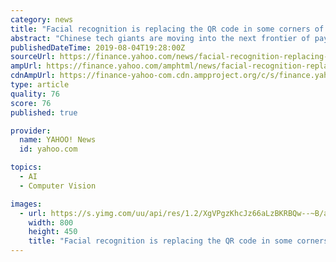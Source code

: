 ```yaml
---
category: news
title: "Facial recognition is replacing the QR code in some corners of China"
abstract: "Chinese tech giants are moving into the next frontier of payments processing: your face. As per a report by South China Morning Post, merchants across cities in China have begun using payment ..."
publishedDateTime: 2019-08-04T19:28:00Z
sourceUrl: https://finance.yahoo.com/news/facial-recognition-replacing-qr-code-190431273.html
ampUrl: https://finance.yahoo.com/amphtml/news/facial-recognition-replacing-qr-code-190431273.html
cdnAmpUrl: https://finance-yahoo-com.cdn.ampproject.org/c/s/finance.yahoo.com/amphtml/news/facial-recognition-replacing-qr-code-190431273.html
type: article
quality: 76
score: 76
published: true

provider:
  name: YAHOO! News
  id: yahoo.com

topics:
  - AI
  - Computer Vision

images:
  - url: https://s.yimg.com/uu/api/res/1.2/XgVPgzKhcJz66aLzBKRBQw--~B/aD00NTA7dz04MDA7c209MTthcHBpZD15dGFjaHlvbg--/https://media.zenfs.com/en-US/the_block_83/0a3d1c15a26b8b292d3219c47c6d7d13
    width: 800
    height: 450
    title: "Facial recognition is replacing the QR code in some corners of China"
---
```

